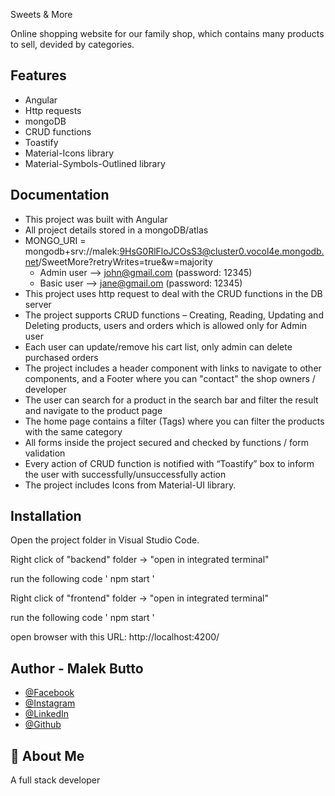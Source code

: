 
Sweets & More

Online shopping website for our family shop, which contains many
products to sell, devided by categories.


## Features

- Angular
- Http requests
- mongoDB
- CRUD functions
- Toastify
- Material-Icons library
- Material-Symbols-Outlined library 


## Documentation

- This project was built with Angular
- All project details stored in a mongoDB/atlas
- MONGO_URI = mongodb+srv://malek:9HsG0RlFloJCOsS3@cluster0.vocol4e.mongodb.net/SweetMore?retryWrites=true&w=majority
  - Admin user --> john@gmail.com (password: 12345)
  - Basic user --> jane@gmail.om (password: 12345)
- This project uses http request to deal with the CRUD functions in the DB server
- The project supports CRUD functions – Creating, Reading, Updating and Deleting products, users and orders which is allowed only for Admin user
- Each user can update/remove his cart list, only admin can delete purchased orders
- The project includes a header component with links to navigate to other components, and a Footer where you can "contact" the shop owners / developer
- The user can search for a product in the search bar and filter the result and navigate to the product page
- The home page contains a filter (Tags) where you can filter the products with the same category
- All forms inside the project secured and checked by functions / form validation
- Every action of CRUD function is notified with “Toastify” box to inform the user with successfully/unsuccessfully action
- The project includes Icons from Material-UI library.

## Installation

Open the project folder in Visual Studio Code.

Right click of "backend" folder -> "open in integrated terminal"

run the following code
'
  npm start
'

Right click of "frontend" folder -> "open in integrated terminal"

run the following code
'
  npm start
'

open browser with this URL:
http://localhost:4200/
  
## Author - Malek Butto

- [@Facebook](https://www.facebook.com/malek.butto/)
- [@Instagram](https://www.instagram.com/malekbutto/)
- [@LinkedIn](https://www.linkedin.com/in/malek-butto/)
- [@Github](https://github.com/malekbutto/)


## 🚀 About Me
A full stack developer